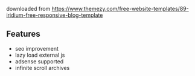 downloaded from https://www.themezy.com/free-website-templates/89-iridium-free-responsive-blog-template

## Features
- seo improvement
- lazy load external js
- adsense supported
- infinite scroll archives
